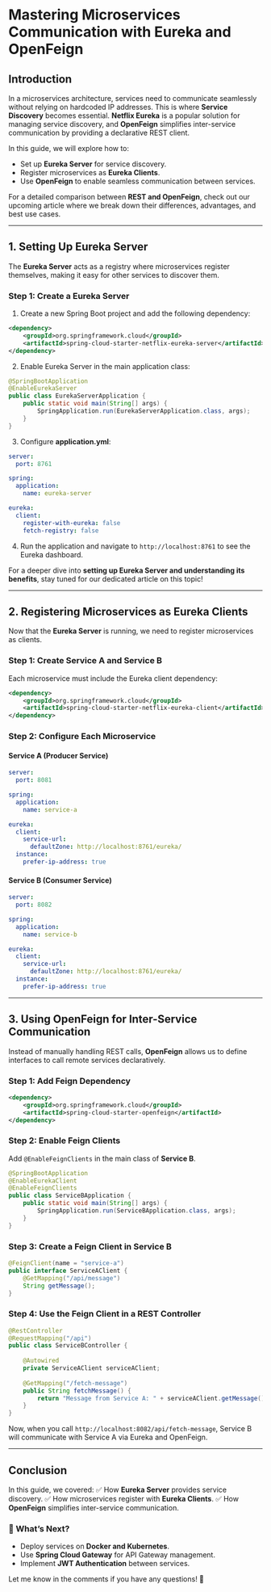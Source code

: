 # Mastering Microservices Communication with Eureka and OpenFeign

## Introduction

In a microservices architecture, services need to communicate seamlessly without relying on hardcoded IP addresses. This is where **Service Discovery** becomes essential. **Netflix Eureka** is a popular solution for managing service discovery, and **OpenFeign** simplifies inter-service communication by providing a declarative REST client.

In this guide, we will explore how to:

- Set up **Eureka Server** for service discovery.
- Register microservices as **Eureka Clients**.
- Use **OpenFeign** to enable seamless communication between services.

For a detailed comparison between **REST and OpenFeign**, check out our upcoming article where we break down their differences, advantages, and best use cases.

---

## 1. Setting Up Eureka Server

The **Eureka Server** acts as a registry where microservices register themselves, making it easy for other services to discover them.

### **Step 1: Create a Eureka Server**

1. Create a new Spring Boot project and add the following dependency:

```xml
<dependency>
    <groupId>org.springframework.cloud</groupId>
    <artifactId>spring-cloud-starter-netflix-eureka-server</artifactId>
</dependency>
```

2. Enable Eureka Server in the main application class:

```java
@SpringBootApplication
@EnableEurekaServer
public class EurekaServerApplication {
    public static void main(String[] args) {
        SpringApplication.run(EurekaServerApplication.class, args);
    }
}
```

3. Configure **application.yml**:

```yaml
server:
  port: 8761

spring:
  application:
    name: eureka-server

eureka:
  client:
    register-with-eureka: false
    fetch-registry: false
```

4. Run the application and navigate to `http://localhost:8761` to see the Eureka dashboard.

For a deeper dive into **setting up Eureka Server and understanding its benefits**, stay tuned for our dedicated article on this topic!

---

## 2. Registering Microservices as Eureka Clients

Now that the **Eureka Server** is running, we need to register microservices as clients.

### **Step 1: Create Service A and Service B**

Each microservice must include the Eureka client dependency:

```xml
<dependency>
    <groupId>org.springframework.cloud</groupId>
    <artifactId>spring-cloud-starter-netflix-eureka-client</artifactId>
</dependency>
```

### **Step 2: Configure Each Microservice**

#### **Service A (Producer Service)**

```yaml
server:
  port: 8081

spring:
  application:
    name: service-a

eureka:
  client:
    service-url:
      defaultZone: http://localhost:8761/eureka/
  instance:
    prefer-ip-address: true
```

#### **Service B (Consumer Service)**

```yaml
server:
  port: 8082

spring:
  application:
    name: service-b

eureka:
  client:
    service-url:
      defaultZone: http://localhost:8761/eureka/
  instance:
    prefer-ip-address: true
```

---

## 3. Using OpenFeign for Inter-Service Communication

Instead of manually handling REST calls, **OpenFeign** allows us to define interfaces to call remote services declaratively.

### **Step 1: Add Feign Dependency**

```xml
<dependency>
    <groupId>org.springframework.cloud</groupId>
    <artifactId>spring-cloud-starter-openfeign</artifactId>
</dependency>
```

### **Step 2: Enable Feign Clients**

Add `@EnableFeignClients` in the main class of **Service B**.

```java
@SpringBootApplication
@EnableEurekaClient
@EnableFeignClients
public class ServiceBApplication {
    public static void main(String[] args) {
        SpringApplication.run(ServiceBApplication.class, args);
    }
}
```

### **Step 3: Create a Feign Client in Service B**

```java
@FeignClient(name = "service-a")
public interface ServiceAClient {
    @GetMapping("/api/message")
    String getMessage();
}
```

### **Step 4: Use the Feign Client in a REST Controller**

```java
@RestController
@RequestMapping("/api")
public class ServiceBController {
    
    @Autowired
    private ServiceAClient serviceAClient;
    
    @GetMapping("/fetch-message")
    public String fetchMessage() {
        return "Message from Service A: " + serviceAClient.getMessage();
    }
}
```

Now, when you call `http://localhost:8082/api/fetch-message`, Service B will communicate with Service A via Eureka and OpenFeign.

---

## Conclusion

In this guide, we covered:
✅ How **Eureka Server** provides service discovery.
✅ How microservices register with **Eureka Clients**.
✅ How **OpenFeign** simplifies inter-service communication.

### **🚀 What’s Next?**

- Deploy services on **Docker and Kubernetes**.
- Use **Spring Cloud Gateway** for API Gateway management.
- Implement **JWT Authentication** between services.

Let me know in the comments if you have any questions! 🚀

